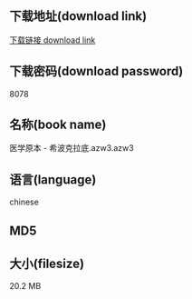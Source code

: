 ## 下载地址(download link)
[下载链接 download link](https://tutu365.netlify.app/?s=%E5%8C%BB%E5%AD%A6%E5%8E%9F%E6%9C%AC+-+%E5%B8%8C%E6%B3%A2%E5%85%8B%E6%8B%89%E5%BA%95.azw3)

## 下载密码(download password)
8078

## 名称(book name)
医学原本 - 希波克拉底.azw3.azw3

## 语言(language)
chinese

## MD5


## 大小(filesize)
20.2 MB
